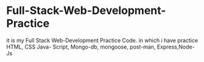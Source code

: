 # Full-Stack-Web-Development-Practice
it is my Full Stack Web-Development Practice Code. in which i have practice HTML, CSS Java- Script, Mongo-db, mongoose, post-man, Express,Node-Js


